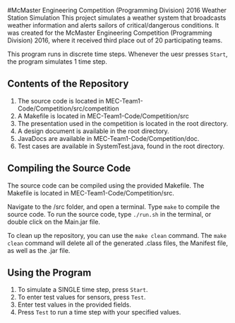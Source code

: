#McMaster Engineering Competition (Programming Division) 2016 Weather Station Simulation
This project simulates a weather system that broadcasts weather information and alerts sailors of critical/dangerous conditions. It was created for the McMaster Engineering Competition (Programming Division) 2016, where it received third place out of 20 participating teams.

This program runs in discrete time steps. Whenever the uesr presses `Start`, the program simulates 1 time step.

## Contents of the Repository
1. The source code is located in MEC-Team1-Code/Competition/src/competition
2. A Makefile is located in MEC-Team1-Code/Competition/src
3. The presentation used in the competition is located in the root directory.
4. A design document is available in the root directory.
5. JavaDocs are available in MEC-Team1-Code/Competition/doc.
6. Test cases are available in SystemTest.java, found in the root directory.

## Compiling the Source Code
The source code can be compiled using the provided Makefile. The Makefile is located in MEC-Team1-Code/Competition/src.

Navigate to the /src folder, and open a terminal. Type `make` to compile the source code. To run the source code, type `./run.sh` in the terminal, or double click on the Main.jar file.

To clean up the repository, you can use the `make clean` command. The `make clean` command will delete all of the generated .class files, the Manifest file, as well as the .jar file.

## Using the Program
1. To simulate a SINGLE time step, press `Start`.
2. To enter test values for sensors, press `Test`.
3. Enter test values in the provided fields.
4. Press `Test` to run a time step with your specified values.